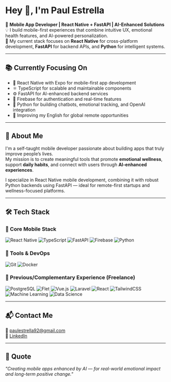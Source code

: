 # Hey 👋, I'm Paul Estrella

🎯 **Mobile App Developer | React Native + FastAPI | AI-Enhanced Solutions**  
💡 I build mobile-first experiences that combine intuitive UX, emotional health features, and AI-powered personalization.  
🚀 My current stack focuses on **React Native** for cross-platform development, **FastAPI** for backend APIs, and **Python** for intelligent systems.

---

## 📚 Currently Focusing On

- 📱 React Native with Expo for mobile-first app development  
- ⚛️ TypeScript for scalable and maintainable components  
- ⚙️ FastAPI for AI-enhanced backend services  
- 🔐 Firebase for authentication and real-time features  
- 🤖 Python for building chatbots, emotional tracking, and OpenAI integration  
- 🧠 Improving my English for global remote opportunities  

---

## 💼 About Me

I'm a self-taught mobile developer passionate about building apps that truly improve people’s lives.  
My mission is to create meaningful tools that promote **emotional wellness**, support **daily habits**, and connect with users through **AI-enhanced experiences**.

I specialize in React Native mobile development, combining it with robust Python backends using FastAPI — ideal for remote-first startups and wellness-focused platforms.

---

## 🛠️ Tech Stack

### 🔹 Core Mobile Stack

![React Native](https://img.shields.io/badge/React%20Native-20232a?style=flat-square&logo=react&logoColor=61DAFB)
![TypeScript](https://img.shields.io/badge/TypeScript-3178C6?style=flat-square&logo=typescript&logoColor=white)
![FastAPI](https://img.shields.io/badge/FastAPI-009688?style=flat-square&logo=fastapi&logoColor=white)
![Firebase](https://img.shields.io/badge/Firebase-FFCA28?style=flat-square&logo=firebase&logoColor=black)
![Python](https://img.shields.io/badge/Python-3776AB?style=flat-square&logo=python&logoColor=white)

### 🔹 Tools & DevOps

![Git](https://img.shields.io/badge/Git-F05032?style=flat-square&logo=git&logoColor=white)
![Docker](https://img.shields.io/badge/Docker-2496ED?style=flat-square&logo=docker&logoColor=white)

### 🔹 Previous/Complementary Experience (Freelance)

![PostgreSQL](https://img.shields.io/badge/PostgreSQL-4169E1?style=flat-square&logo=postgresql&logoColor=white)
![Flet](https://img.shields.io/badge/Flet-18A999?style=flat-square&logo=python&logoColor=white)
![Vue.js](https://img.shields.io/badge/Vue.js-42B883?style=flat-square&logo=vue.js&logoColor=white)
![Laravel](https://img.shields.io/badge/Laravel-FF2D20?style=flat-square&logo=laravel&logoColor=white)
![React](https://img.shields.io/badge/React-61DAFB?style=flat-square&logo=react&logoColor=black)
![TailwindCSS](https://img.shields.io/badge/TailwindCSS-38B2AC?style=flat-square&logo=tailwind-css&logoColor=white)
![Machine Learning](https://img.shields.io/badge/Machine%20Learning-FE7A16?style=flat-square&logo=tensorflow&logoColor=white)
![Data Science](https://img.shields.io/badge/Data%20Science-003B57?style=flat-square&logo=marketo&logoColor=white)

---

## 📬 Contact Me

📧 [paulestrella92@gmail.com](mailto:paulestrella92@gmail.com)  
🔗 [LinkedIn](https://linkedin.com/in/paulestrelladev)

---

## 🧠 Quote

*"Creating mobile apps enhanced by AI — for real-world emotional impact and long-term positive change."*

